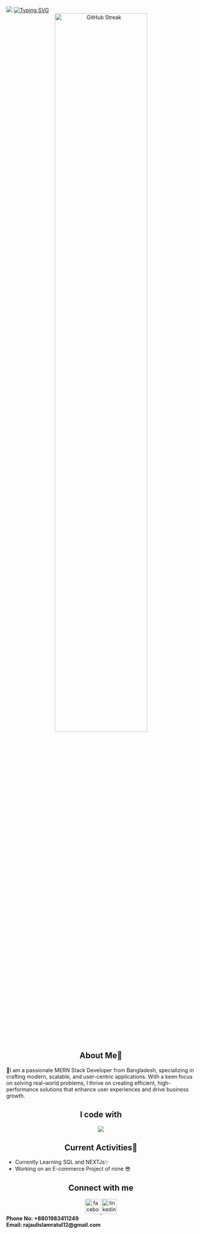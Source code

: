 

<img src="https://capsule-render.vercel.app/api?type=waving&height=300&&color=0:780000,100:c1121f&fontColor=ffff&text=Rajaul%20Islam%20Ratul"/>
<a href="https://git.io/typing-svg"><img src="https://readme-typing-svg.demolab.com?font=Fira+Code&weight=700&pause=1000&color=CA4F4F&width=435&lines=Hi+There+I+am+Ratul" alt="Typing SVG" /></a>
<div align="center">
<div style="text-align: center;">
    <img width="70%" src="https://nirzak-streak-stats.vercel.app?user=ratul0407&theme=blood-dark&hide_border=true&background=0D1117" alt="GitHub Streak" />
<!--     <img style="display: inline-block; width: 45%;" src="https://github-readme-stats.vercel.app/api?username=ratul0407&theme=bear" alt="GitHub Stats" /> -->
</div>
</div>
<h2 align="center">About Me👀</h2>
<div>
  <p align="left">
 🚀I am a passionate MERN Stack Developer from Bangladesh, specializing in crafting modern, scalable, and user-centric applications. With a keen focus on solving real-world problems, I thrive on creating efficient, high-performance solutions that enhance user experiences and drive business growth.
  </p>
</div>



<h2 align="center">I code with</h2>

<div align="center">
    <img  src="https://skillicons.dev/icons?i=nextjs,react,redux,typescript,tailwindcss,vite,nodejs,express,mongodb,postgresql,vercel,git&perline=6" />
</div>


  <h2 align="center">Current Activities🚀</h2>
<div>
  <ul>
    <li>Currently Learning SQL and NEXTJs✨</li>
    <li>Working on an E-commerce Project of mine 😎</li>
  </ul>
</div>
<h2 align="center">Connect with me</h2>
<div align="center">
  <a href="https://www.facebook.com/Ratul0407">
  <img src="https://cdn.jsdelivr.net/gh/devicons/devicon/icons/facebook/facebook-original.svg" height="40" alt="facebook logo"  />
  </a>
  <a href="https://www.linkedin.com/in/ratul0407">
  <img src="https://skillicons.dev/icons?i=linkedin" height="40" alt="linkedin logo"  />
  </a>
</div>
<strong>Phone No: +8801983411249</strong>
<br/>
<strong>Email: rajaulislamratul12@gmail.com</strong>
  


